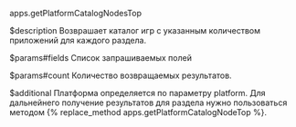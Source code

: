apps.getPlatformCatalogNodesTop

$description
Возврашает каталог игр с указанным количеством приложений для каждого раздела.

$params#fields
Список запрашиваемых полей

$params#count
Количество возвращаемых результатов.

$additional
Платформа определяется по параметру platform. Для дальнейнего получение результатов для раздела нужно пользоваться методом 
{% replace_method apps.getPlatformCatalogNodeTop  %}.